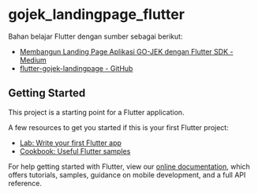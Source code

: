 # gojek_landingpage_flutter

Bahan belajar Flutter dengan sumber sebagai berikut:
- [Membangun Landing Page Aplikasi GO-JEK dengan Flutter SDK - Medium](https://medium.com/@riz_maulana/membangun-landing-page-aplikasi-go-jek-dengan-flutter-sdk-bagian-1-3-531d0cd537db)
- [flutter-gojek-landingpage - GitHub](https://github.com/rizmaulana/flutter-gojek-landingpage)

## Getting Started

This project is a starting point for a Flutter application.

A few resources to get you started if this is your first Flutter project:

- [Lab: Write your first Flutter app](https://flutter.dev/docs/get-started/codelab)
- [Cookbook: Useful Flutter samples](https://flutter.dev/docs/cookbook)

For help getting started with Flutter, view our
[online documentation](https://flutter.dev/docs), which offers tutorials,
samples, guidance on mobile development, and a full API reference.